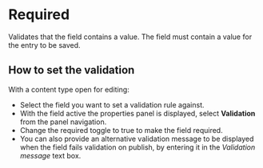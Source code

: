 # Required
Validates that the field contains a value. The field must contain a value for the entry to be saved.

## How to set the validation
With a content type open for editing:

- Select the field you want to set a validation rule against.
- With the field active the properties panel is displayed, select **Validation** from the panel navigation.
- Change the required toggle to true to make the field required.
- You can also provide an alternative validation message to be displayed when the field fails validation on publish, by entering it in the *Validation message* text box.

